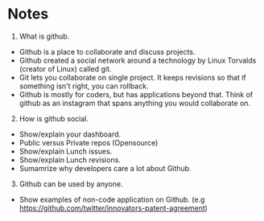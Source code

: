 Notes
====================

1. What is github.
 - Github is a place to collaborate and discuss projects.
 - Github created a social network around a technology by Linux Torvalds (creator of Linux) called git.
 - Git lets you collaborate on  single project. It keeps revisions so that if something isn't right, you can rollback.
 - Github is mostly for coders, but has applications beyond that.  Think of github as an instagram that spans anything you would collaborate on.

2. How is github social.
 - Show/explain your dashboard.
 - Public versus Private repos (Opensource)
 - Show/explain Lunch issues.
 - Show/explain Lunch revisions.
 - Sumamrize why developers care a lot about Github.

3. Github can be used by anyone.
 - Show examples of non-code application on Github. (e.g https://github.com/twitter/innovators-patent-agreement)
